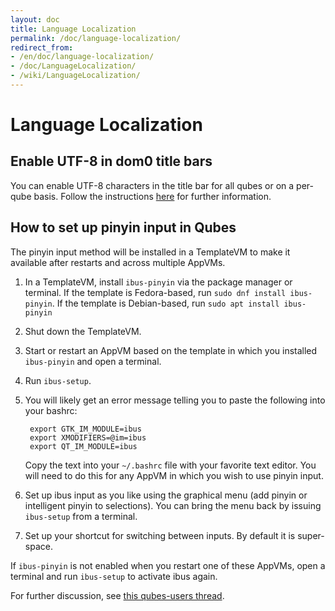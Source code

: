 ```yaml
---
layout: doc
title: Language Localization
permalink: /doc/language-localization/
redirect_from:
- /en/doc/language-localization/
- /doc/LanguageLocalization/
- /wiki/LanguageLocalization/
---
```


Language Localization
=====================

Enable UTF-8 in dom0 title bars
-------------------------

You can enable UTF-8 characters in the title bar for all qubes or on a per-qube basis. Follow the instructions [here](/doc/config-files/#gui-and-audio-configuration-in-dom0) for further information.

How to set up pinyin input in Qubes
-----------------------------------

The pinyin input method will be installed in a TemplateVM to make it available after restarts and across multiple AppVMs.

1. In a TemplateVM, install `ibus-pinyin` via the package manager or terminal.
   If the template is Fedora-based, run `sudo dnf install ibus-pinyin`.
   If the template is Debian-based, run `sudo apt install ibus-pinyin`

2. Shut down the TemplateVM.

3. Start or restart an AppVM based on the template in which you installed `ibus-pinyin` and open a terminal.

4. Run `ibus-setup`.

5. You will likely get an error message telling you to paste the following into your bashrc:

        export GTK_IM_MODULE=ibus
        export XMODIFIERS=@im=ibus
        export QT_IM_MODULE=ibus

   Copy the text into your `~/.bashrc` file with your favorite text editor.
   You will need to do this for any AppVM in which you wish to use pinyin input.

6. Set up ibus input as you like using the graphical menu (add pinyin or intelligent pinyin to selections).
   You can bring the menu back by issuing `ibus-setup` from a terminal.

7. Set up your shortcut for switching between inputs.
   By default it is super-space.

If `ibus-pinyin` is not enabled when you restart one of these AppVMs, open a terminal and run `ibus-setup` to activate ibus again.

For further discussion, see [this qubes-users thread](https://groups.google.com/forum/#!searchin/qubes-users/languge/qubes-users/VcNPlhdgVQM/iF9PqSzayacJ).
